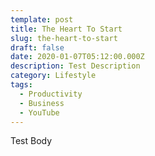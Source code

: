 ```yaml
---
template: post
title: The Heart To Start
slug: the-heart-to-start
draft: false
date: 2020-01-07T05:12:00.000Z
description: Test Description
category: Lifestyle
tags:
  - Productivity
  - Business
  - YouTube
---
```

Test Body
